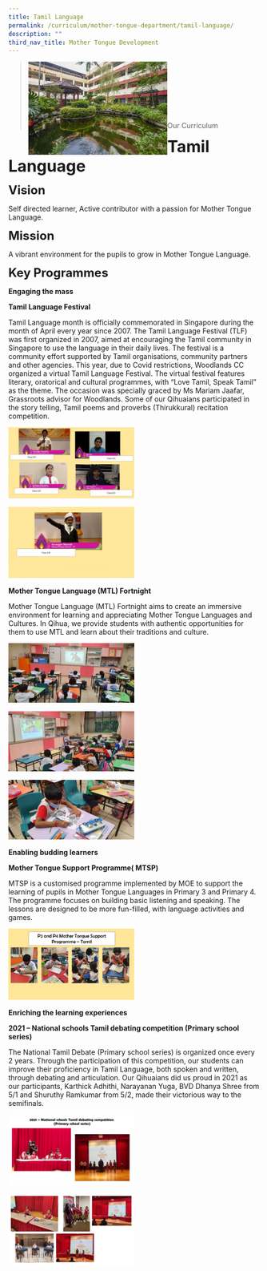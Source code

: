 ```yaml
---
title: Tamil Language
permalink: /curriculum/mother-tongue-department/tamil-language/
description: ""
third_nav_title: Mother Tongue Development
---
```

><img src="images/Curriculum/Picture-3-min.jpg"  
     style="width:60%"
			align="left"><br><br><br><br><br><br><br>
>Our Curriculum

**<font size=6>Tamil Language</font>**

**<font size=5>Vision</font>**

Self directed learner, Active contributor with a passion for Mother Tongue Language.

**<font size=5>Mission</font>**

  
A vibrant environment for the pupils to grow in Mother Tongue Language.

**<font size=5>Key Programmes</font>**

**Engaging the mass**

**Tamil Language Festival**

  
Tamil Language month is officially commemorated in Singapore during the month of April every year since 2007. The Tamil Language Festival (TLF) was first organized in 2007, aimed at encouraging the Tamil community in Singapore to use the language in their daily lives. The festival is a community effort supported by Tamil organisations, community partners and other agencies. This year, due to Covid restrictions, Woodlands CC organized a virtual Tamil Language Festival. The virtual festival features literary, oratorical and cultural programmes, with “Love Tamil, Speak Tamil” as the theme. The occasion was specially graced by Ms Mariam Jaafar, Grassroots advisor for Woodlands. Some of our Qihuaians participated in the story telling, Tamil poems and proverbs (Thirukkural) recitation competition.

<img src="/images/Curriculum/Tamil%201.jpg"  
     style="width:50%">
		 
<img src="/images/Curriculum/Tamil%202.jpg"  
     style="width:50%">


**Mother Tongue Language (MTL) Fortnight**

  
Mother Tongue Language (MTL) Fortnight aims to create an immersive environment for learning and appreciating Mother Tongue Languages and Cultures. In Qihua, we provide students with authentic opportunities for them to use MTL and learn about their traditions and culture.

<img src="/images/Curriculum/Tamil%203.jpg"  
     style="width:50%">
		 
<img src="/images/Curriculum/Tamil%204.jpg"  
     style="width:50%">
		 
<img src="/images/Curriculum/Tamil%205.jpg"  
     style="width:50%">


**Enabling budding learners**
   
**Mother Tongue Support Programme( MTSP)**

  
MTSP is a customised programme implemented by MOE to support the learning of pupils in Mother Tongue Languages in Primary 3 and Primary 4.  
The programme focuses on building basic listening and speaking. The lessons are designed to be more fun-filled, with language activities and games.

<img src="/images/Curriculum/Tamil%206.jpg"  
     style="width:50%">


**Enriching the learning experiences**

**2021 – National schools Tamil debating competition (Primary school series)**

The National Tamil Debate (Primary school series) is organized once every 2 years. Through the participation of this competition, our students can improve their proficiency in Tamil Language, both spoken and written, through debating and articulation. Our Qihuaians did us proud in 2021 as our participants, Karthick Adhithi, Narayanan Yuga, BVD Dhanya Shree from 5/1 and Shuruthy Ramkumar from 5/2, made their victorious way to the semifinals.

<img src="/images/Curriculum/Tamil%207.jpg"  
     style="width:50%">
		 
<img src="/images/Curriculum/Tamil%208.jpg"  
     style="width:50%">